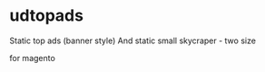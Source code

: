 udtopads
========

Static top ads (banner style)
And static small skycraper - two size 

for magento
